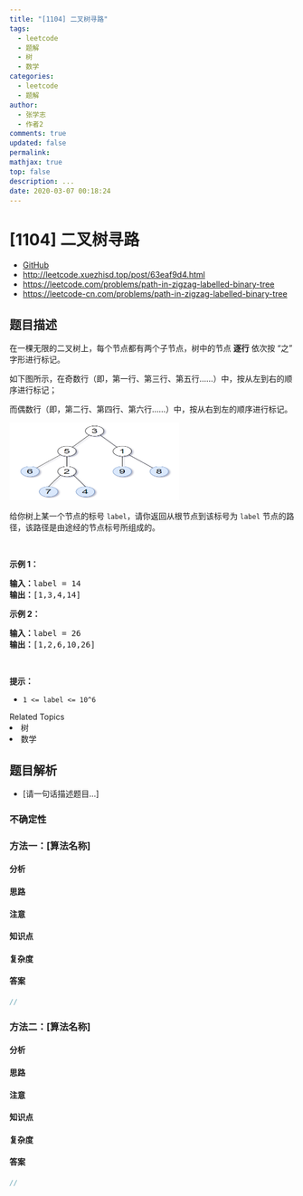 ```yaml
---
title: "[1104] 二叉树寻路"
tags:
  - leetcode
  - 题解
  - 树
  - 数学
categories:
  - leetcode
  - 题解
author:
  - 张学志
  - 作者2
comments: true
updated: false
permalink:
mathjax: true
top: false
description: ...
date: 2020-03-07 00:18:24
---
```



# [1104] 二叉树寻路
* [GitHub](https://github.com/algoboy101/LeetCodeCrowdsource/tree/master/_posts/QA/%5B1104%5D%20%E4%BA%8C%E5%8F%89%E6%A0%91%E5%AF%BB%E8%B7%AF.md)
* http://leetcode.xuezhisd.top/post/63eaf9d4.html
* https://leetcode.com/problems/path-in-zigzag-labelled-binary-tree
* https://leetcode-cn.com/problems/path-in-zigzag-labelled-binary-tree


## 题目描述

<p>在一棵无限的二叉树上，每个节点都有两个子节点，树中的节点 <strong>逐行</strong> 依次按&nbsp;&ldquo;之&rdquo; 字形进行标记。</p>

<p>如下图所示，在奇数行（即，第一行、第三行、第五行&hellip;&hellip;）中，按从左到右的顺序进行标记；</p>

<p>而偶数行（即，第二行、第四行、第六行&hellip;&hellip;）中，按从右到左的顺序进行标记。</p>

<p><img alt="" src="https://raw.githubusercontent.com/algoboy101/LeetCodeCrowdsource/master/imgs/tree.png" style="height: 138px; width: 300px;"></p>

<p>给你树上某一个节点的标号 <code>label</code>，请你返回从根节点到该标号为 <code>label</code> 节点的路径，该路径是由途经的节点标号所组成的。</p>

<p>&nbsp;</p>

<p><strong>示例 1：</strong></p>

<pre><strong>输入：</strong>label = 14
<strong>输出：</strong>[1,3,4,14]
</pre>

<p><strong>示例 2：</strong></p>

<pre><strong>输入：</strong>label = 26
<strong>输出：</strong>[1,2,6,10,26]
</pre>

<p>&nbsp;</p>

<p><strong>提示：</strong></p>

<ul>
	<li><code>1 &lt;= label &lt;= 10^6</code></li>
</ul>
<div><div>Related Topics</div><div><li>树</li><li>数学</li></div></div>


## 题目解析
* [请一句话描述题目...]

### 不确定性


### 方法一：[算法名称]

#### 分析

#### 思路

#### 注意

#### 知识点

#### 复杂度

#### 答案

```cpp
//
```


### 方法二：[算法名称]

#### 分析

#### 思路

#### 注意

#### 知识点

#### 复杂度

#### 答案

```cpp
//
```


